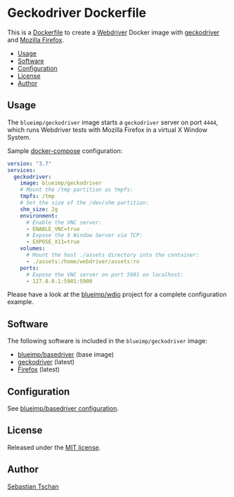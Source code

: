 # Geckodriver Dockerfile

This is a [Dockerfile](https://docs.docker.com/engine/reference/builder/) to
create a [Webdriver](https://www.w3.org/TR/webdriver/) Docker image with
[geckodriver](https://github.com/mozilla/geckodriver) and
[Mozilla Firefox](https://www.mozilla.org/en-US/firefox/).

- [Usage](#usage)
- [Software](#software)
- [Configuration](#configuration)
- [License](#license)
- [Author](#author)

## Usage

The `blueimp/geckodriver` image starts a `geckodriver` server on port `4444`,
which runs Webdriver tests with Mozilla Firefox in a virtual X Window System.

Sample [docker-compose](https://docs.docker.com/compose/compose-file/)
configuration:

```yml
version: "3.7"
services:
  geckodriver:
    image: blueimp/geckodriver
    # Mount the /tmp partition as tmpfs:
    tmpfs: /tmp
    # Set the size of the /dev/shm partition:
    shm_size: 2g
    environment:
      # Enable the VNC server:
      - ENABLE_VNC=true
      # Expose the X Window Server via TCP:
      - EXPOSE_X11=true
    volumes:
      # Mount the host ./assets directory into the container:
      - ./assets:/home/webdriver/assets:ro
    ports:
      # Expose the VNC server on port 5901 on localhost:
      - 127.0.0.1:5901:5900
```

Please have a look at the [blueimp/wdio](https://github.com/blueimp/wdio)
project for a complete configuration example.

## Software

The following software is included in the `blueimp/geckodriver` image:

- [blueimp/basedriver](https://github.com/blueimp/basedriver) (base image)
- [geckodriver](https://github.com/mozilla/geckodriver) (latest)
- [Firefox](https://www.mozilla.org/en-US/firefox/) (latest)

## Configuration

See
[blueimp/basedriver configuration](https://github.com/blueimp/basedriver/blob/master/README.md#configuration).

## License

Released under the [MIT license](https://opensource.org/licenses/MIT).

## Author

[Sebastian Tschan](https://blueimp.net/)
